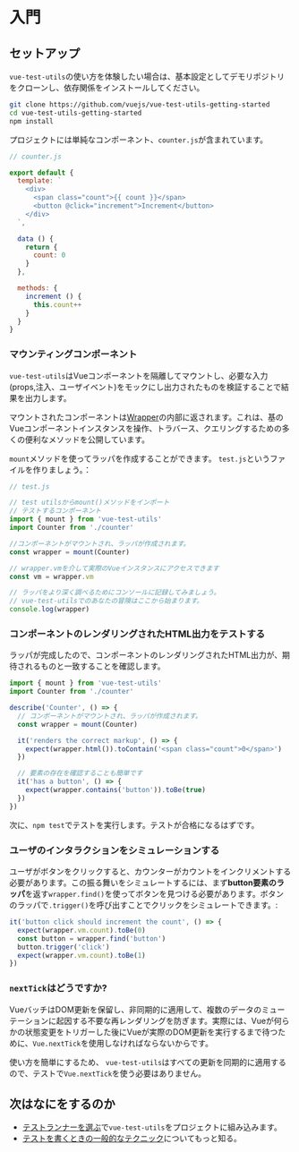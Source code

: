 # 入門

## セットアップ

`vue-test-utils`の使い方を体験したい場合は、基本設定としてデモリポジトリをクローンし、依存関係をインストールしてください。

``` bash
git clone https://github.com/vuejs/vue-test-utils-getting-started
cd vue-test-utils-getting-started
npm install
```

プロジェクトには単純なコンポーネント、`counter.js`が含まれています。

```js
// counter.js

export default {
  template: `
    <div>
      <span class="count">{{ count }}</span>
      <button @click="increment">Increment</button>
    </div>
  `,

  data () {
    return {
      count: 0
    }
  },

  methods: {
    increment () {
      this.count++
    }
  }
}
```

### マウンティングコンポーネント

`vue-test-utils`はVueコンポーネントを隔離してマウントし、必要な入力(props,注入、ユーザイベント)をモックにし出力されたものを検証することで結果を出力します。

マウントされたコンポーネントは[Wrapper](./api/wrapper.md)の内部に返されます。これは、基のVueコンポーネントインスタンスを操作、トラバース、クエリングするための多くの便利なメソッドを公開しています。

`mount`メソッドを使ってラッパを作成することができます。 `test.js`というファイルを作りましょう。：

```js
// test.js

// test utilsからmount()メソッドをインポート
// テストするコンポーネント
import { mount } from 'vue-test-utils'
import Counter from './counter'

//コンポーネントがマウントされ、ラッパが作成されます。
const wrapper = mount(Counter)

// wrapper.vmを介して実際のVueインスタンスにアクセスできます
const vm = wrapper.vm

// ラッパをより深く調べるためにコンソールに記録してみましょう。
// vue-test-utilsでのあなたの冒険はここから始まります。
console.log(wrapper)
```

### コンポーネントのレンダリングされたHTML出力をテストする

ラッパが完成したので、コンポーネントのレンダリングされたHTML出力が、期待されるものと一致することを確認します。

```js
import { mount } from 'vue-test-utils'
import Counter from './counter'

describe('Counter', () => {
  // コンポーネントがマウントされ、ラッパが作成されます。
  const wrapper = mount(Counter)

  it('renders the correct markup', () => {
    expect(wrapper.html()).toContain('<span class="count">0</span>')
  })

  // 要素の存在を確認することも簡単です
  it('has a button', () => {
    expect(wrapper.contains('button')).toBe(true)
  })
})
```

次に、`npm test`でテストを実行します。テストが合格になるはずです。

### ユーザのインタラクションをシミュレーションする

ユーザがボタンをクリックすると、カウンターがカウントをインクリメントする必要があります。この振る舞いをシミュレートするには、まず**button要素のラッパ**を返す`wrapper.find()`を使ってボタンを見つける必要があります。ボタンのラッパで`.trigger()`を呼び出すことでクリックをシミュレートできます。:

```js
it('button click should increment the count', () => {
  expect(wrapper.vm.count).toBe(0)
  const button = wrapper.find('button')
  button.trigger('click')
  expect(wrapper.vm.count).toBe(1)
})
```

### `nextTick`はどうですか?

VueバッチはDOM更新を保留し、非同期的に適用して、複数のデータのミューテーションに起因する不要な再レンダリングを防ぎます。実際には、Vueが何らかの状態変更をトリガーした後にVueが実際のDOM更新を実行するまで待つために、`Vue.nextTick`を使用しなければならないからです。

使い方を簡単にするため、 `vue-test-utils`はすべての更新を同期的に適用するので、テストで`Vue.nextTick`を使う必要はありません。

## 次はなにをするのか

- [テストランナーを選ぶ](./choosing-a-test-runner.md)で`vue-test-utils`をプロジェクトに組み込みます。
- [テストを書くときの一般的なテクニック](./common-tips.md)についてもっと知る。
